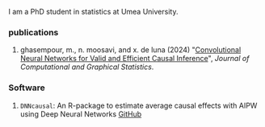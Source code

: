 I am a PhD student in statistics at Umea University. 

### publications
1. ghasempour, m., n. moosavi, and x. de luna (2024) "[Convolutional Neural Networks for Valid and Efficient Causal Inference](https://doi.org/10.1080/10618600.2023.2257247)", *Journal of Computational and Graphical Statistics*.

### Software
1. `DNNcausal`: An R-package to estimate average causal effects with AIPW using Deep Neural Networks [GitHub](https://github.com/stat4reg/DNNcausal)
